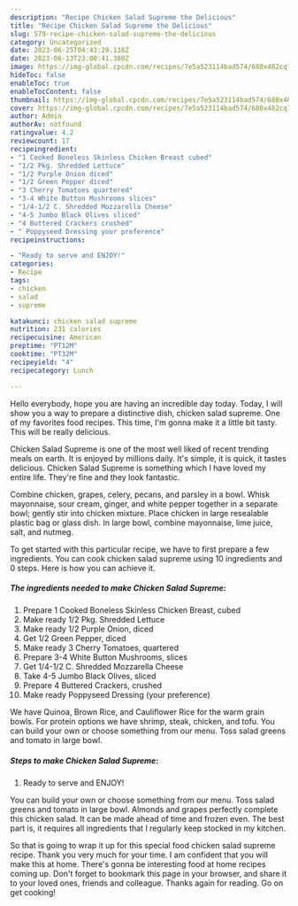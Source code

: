 ```yaml
---
description: "Recipe Chicken Salad Supreme the Delicious"
title: "Recipe Chicken Salad Supreme the Delicious"
slug: 579-recipe-chicken-salad-supreme-the-delicious
category: Uncategorized
date: 2023-06-25T04:43:29.138Z
date: 2023-06-13T23:00:41.380Z
image: https://img-global.cpcdn.com/recipes/7e5a523114bad574/680x482cq70/chicken-salad-supreme-recipe-main-photo.jpg
hideToc: false
enableToc: true
enableTocContent: false
thumbnail: https://img-global.cpcdn.com/recipes/7e5a523114bad574/680x482cq70/chicken-salad-supreme-recipe-main-photo.jpg
cover: https://img-global.cpcdn.com/recipes/7e5a523114bad574/680x482cq70/chicken-salad-supreme-recipe-main-photo.jpg
author: Admin
authorAv: notfound
ratingvalue: 4.2
reviewcount: 17
recipeingredient:
- "1 Cooked Boneless Skinless Chicken Breast cubed"
- "1/2 Pkg. Shredded Lettuce"
- "1/2 Purple Onion diced"
- "1/2 Green Pepper diced"
- "3 Cherry Tomatoes quartered"
- "3-4 White Button Mushrooms slices"
- "1/4-1/2 C. Shredded Mozzarella Cheese"
- "4-5 Jumbo Black Olives sliced"
- "4 Buttered Crackers crushed"
- " Poppyseed Dressing your preference"
recipeinstructions:

- "Ready to serve and ENJOY!"
categories:
- Recipe
tags:
- chicken
- salad
- supreme

katakunci: chicken salad supreme 
nutrition: 231 calories
recipecuisine: American
preptime: "PT12M"
cooktime: "PT32M"
recipeyield: "4"
recipecategory: Lunch

---
```



Hello everybody, hope you are having an incredible day today. Today, I will show you a way to prepare a distinctive dish, chicken salad supreme. One of my favorites food recipes. This time, I'm gonna make it a little bit tasty. This will be really delicious.

Chicken Salad Supreme is one of the most well liked of recent trending meals on earth. It is enjoyed by millions daily. It's simple, it is quick, it tastes delicious. Chicken Salad Supreme is something which I have loved my entire life. They're fine and they look fantastic.

Combine chicken, grapes, celery, pecans, and parsley in a bowl. Whisk mayonnaise, sour cream, ginger, and white pepper together in a separate bowl; gently stir into chicken mixture. Place chicken in large resealable plastic bag or glass dish. In large bowl, combine mayonnaise, lime juice, salt, and nutmeg.


To get started with this particular recipe, we have to first prepare a few ingredients. You can cook chicken salad supreme using 10 ingredients and 0 steps. Here is how you can achieve it.

<!--inarticleads1-->

##### The ingredients needed to make Chicken Salad Supreme:

1. Prepare 1 Cooked Boneless Skinless Chicken Breast, cubed
1. Make ready 1/2 Pkg. Shredded Lettuce
1. Make ready 1/2 Purple Onion, diced
1. Get 1/2 Green Pepper, diced
1. Make ready 3 Cherry Tomatoes, quartered
1. Prepare 3-4 White Button Mushrooms, slices
1. Get 1/4-1/2 C. Shredded Mozzarella Cheese
1. Take 4-5 Jumbo Black Olives, sliced
1. Prepare 4 Buttered Crackers, crushed
1. Make ready  Poppyseed Dressing (your preference)


We have Quinoa, Brown Rice, and Cauliflower Rice for the warm grain bowls. For protein options we have shrimp, steak, chicken, and tofu. You can build your own or choose something from our menu. Toss salad greens and tomato in large bowl. 

<!--inarticleads2-->

##### Steps to make Chicken Salad Supreme:


1. Ready to serve and ENJOY!

You can build your own or choose something from our menu. Toss salad greens and tomato in large bowl. Almonds and grapes perfectly complete this chicken salad. It can be made ahead of time and frozen even. The best part is, it requires all ingredients that I regularly keep stocked in my kitchen. 

So that is going to wrap it up for this special food chicken salad supreme recipe. Thank you very much for your time. I am confident that you will make this at home. There's gonna be interesting food at home recipes coming up. Don't forget to bookmark this page in your browser, and share it to your loved ones, friends and colleague. Thanks again for reading. Go on get cooking!
